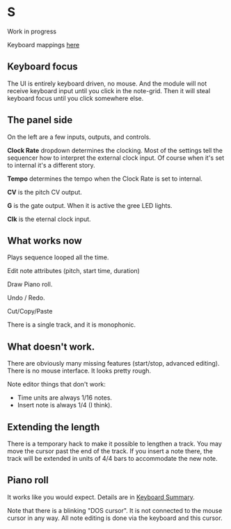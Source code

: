 # S 
Work in progress

Keyboard mappings [here](./keymap.md)

## Keyboard focus

The UI is entirely keyboard driven, no mouse. And the module will not receive keyboard input until you click in the note-grid. Then it will steal keyboard focus until you click somewhere else.

## The panel side

On the left are a few inputs, outputs, and controls.

**Clock Rate** dropdown determines the clocking. Most of the settings tell the sequencer how to interpret the external clock input. Of course when it's set to internal it's a different story.

**Tempo** determines the tempo when the Clock Rate is set to internal.

**CV** is the pitch CV output.

**G** is the gate output. When it is active the gree LED lights.

**Clk** is the eternal clock input.

## What works now

Plays sequence looped all the time.

Edit note attributes (pitch, start time, duration)

Draw Piano roll.

Undo / Redo.

Cut/Copy/Paste

There is a single track, and it is monophonic.

## What doesn't work.

There are obviously many missing features (start/stop, advanced editing). There is no mouse interface. It looks pretty rough.

Note editor things that don't work:

* Time units are always 1/16 notes.
* Insert note is always 1/4 (I think).

## Extending the length

There is a temporary hack to make it possible to lengthen a track. You may move the cursor past the end of the track. If you insert a note there, the track will be extended in units of 4/4 bars to accommodate the new note.

## Piano roll

It works like you would expect. Details are in [Keyboard Summary](./keymap.md).

Note that there is a blinking "DOS cursor". It is not connected to the mouse cursor in any way. All note editing is done via the keyboard and this cursor.